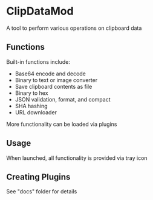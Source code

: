 # ClipDataMod

A tool to perform various operations on clipboard data

## Functions

Built-in functions include:

- Base64 encode and decode
- Binary to text or image converter
- Save clipboard contents as file
- Binary to hex
- JSON validation, format, and compact
- SHA hashing
- URL downloader

More functionality can be loaded via plugins

## Usage

When launched, all functionality is provided via tray icon

## Creating Plugins

See "docs" folder for details
